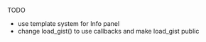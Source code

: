 TODO
- use template system for Info panel
- change load_gist() to use callbacks and make load_gist public
